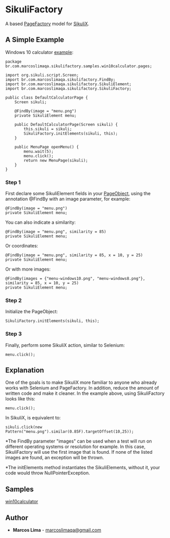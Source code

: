 # SikuliFactory

A based [PageFactory](https://github.com/SeleniumHQ/selenium/wiki/PageFactory) model for [SikuliX](http://sikulix.com/).

## A Simple Example

Windows 10 calculator [example](src/test/java/br/com/marcoslimaqa/sikulifactory/samples/win10calculator):

```
package br.com.marcoslimaqa.sikulifactory.samples.win10calculator.pages;

import org.sikuli.script.Screen;
import br.com.marcoslimaqa.sikulifactory.FindBy;
import br.com.marcoslimaqa.sikulifactory.SikuliElement;
import br.com.marcoslimaqa.sikulifactory.SikuliFactory;

public class DefaultCalculatorPage {
	Screen sikuli;
	
	@FindBy(image = "menu.png")
	private SikuliElement menu;
	
	public DefaultCalculatorPage(Screen sikuli) {
		this.sikuli = sikuli;
		SikuliFactory.initElements(sikuli, this);
	}

	public MenuPage openMenu() {
		menu.wait(5);
		menu.click();
		return new MenuPage(sikuli);
	}
}
```

### Step 1

First declare some SikuliElement fields in your [PageObject](https://github.com/SeleniumHQ/selenium/wiki/PageObjects), using the annotation @FindBy with an image parameter, for example:

```
@FindBy(image = "menu.png")
private SikuliElement menu;
```

You can also indicate a similarity:

```
@FindBy(image = "menu.png", similarity = 85)
private SikuliElement menu;
```

Or coordinates:

```
@FindBy(image = "menu.png", similarity = 85, x = 10, y = 25)
private SikuliElement menu;
```

Or with more images:

```
@FindBy(images = {"menu-windows10.png", "menu-windows8.png"}, similarity = 85, x = 10, y = 25)
private SikuliElement menu;
```

### Step 2
Initialize the PageObject:

```
SikuliFactory.initElements(sikuli, this);
```

### Step 3
Finally, perform some SikuliX action, similar to Selenium:

```
menu.click();
```

## Explanation

One of the goals is to make SikuliX more familiar to anyone who already works with Selenium and PageFactory. In addition, reduce the amount of written code and make it cleaner.
In the example above, using SikuliFactory looks like this:

```
menu.click();
```

In SikuliX, is equivalent to:

```
sikuli.click(new Pattern("menu.png").similar(0.85F).targetOffset(10,25));
```

*The FindBy parameter "images" can be used when a test will run on different operating systems or resolution for example. In this case, SikuliFactory will use the first image that is found. If none of the listed images are found, an exception will be thrown.

*The initElements method instantiates the SikuliElements, without it, your code would throw NullPointerException.

## Samples

[win10calculator](src/test/java/br/com/marcoslimaqa/sikulifactory/samples/win10calculator)

## Author

* **Marcos Lima** - [marcoslimaqa@gmail.com](mailto:marcoslimaqa@gmail.com)
